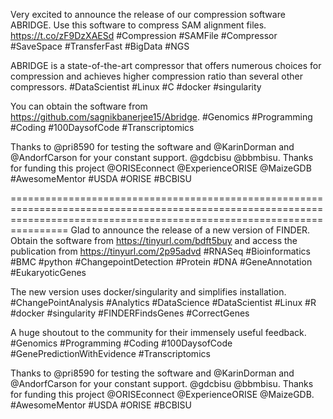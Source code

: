 Very excited to announce the release of our compression software ABRIDGE. Use this software to compress SAM alignment files. https://t.co/zF9DzXAESd #Compression #SAMFile #Compressor #SaveSpace #TransferFast #BigData #NGS 

ABRIDGE is a state-of-the-art compressor that offers numerous choices for compression and achieves higher compression ratio than several other compressors. #DataScientist #Linux #C #docker #singularity 

You can obtain the software from https://github.com/sagnikbanerjee15/Abridge. #Genomics #Programming #Coding #100DaysofCode #Transcriptomics 

Thanks to @pri8590 for testing the software and @KarinDorman and @AndorfCarson for your constant support. @gdcbisu @bbmbisu. Thanks for funding this project @ORISEconnect @ExperienceORISE @MaizeGDB #AwesomeMentor #USDA #ORISE #BCBISU


============================================================================================================================================================================
Glad to announce the release of a new version of FINDER. Obtain the software from https://tinyurl.com/bdft5buy and access the publication from https://tinyurl.com/2p95advd #RNASeq #Bioinformatics #BMC #python #ChangepointDetection #Protein #DNA #GeneAnnotation #EukaryoticGenes 

The new version uses docker/singularity and simplifies installation. #ChangePointAnalysis #Analytics #DataScience #DataScientist #Linux #R #docker #singularity #FINDERFindsGenes #CorrectGenes

A huge shoutout to the community for their immensely useful feedback. #Genomics #Programming #Coding #100DaysofCode #GenePredictionWithEvidence #Transcriptomics

Thanks to @pri8590 for testing the software and @KarinDorman and @AndorfCarson for your constant support. @gdcbisu @bbmbisu. Thanks for funding this project @ORISEconnect @ExperienceORISE @MaizeGDB. #AwesomeMentor #USDA #ORISE #BCBISU

